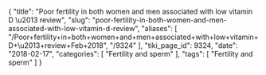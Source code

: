 {
    "title": "Poor fertility in both women and men associated with low vitamin D \u2013 review",
    "slug": "poor-fertility-in-both-women-and-men-associated-with-low-vitamin-d-review",
    "aliases": [
        "/Poor+fertility+in+both+women+and+men+associated+with+low+vitamin+D+\u2013+review+Feb+2018",
        "/9324"
    ],
    "tiki_page_id": 9324,
    "date": "2018-02-17",
    "categories": [
        "Fertility and sperm"
    ],
    "tags": [
        "Fertility and sperm"
    ]
}